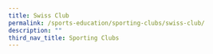 ```yaml
---
title: Swiss Club
permalink: /sports-education/sporting-clubs/swiss-club/
description: ""
third_nav_title: Sporting Clubs
---
```



